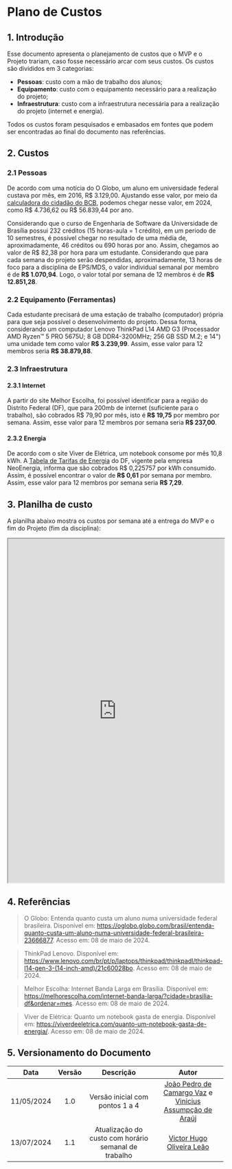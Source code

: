 # Plano de Custos

## 1. Introdução

Esse documento apresenta o planejamento de custos que o MVP e o Projeto trariam, caso fosse necessário arcar com seus custos. Os custos são divididos em 3 categorias:

- **Pessoas**: custo com a mão de trabalho dos alunos;
- **Equipamento**: custo com o equipamento necessário para a realização do projeto;
- **Infraestrutura**: custo com a infraestrutura necessária para a realização do projeto (internet e energia).

Todos os custos foram pesquisados e embasados em fontes que podem ser encontradas ao final do documento nas referências.

## 2. Custos

### 2.1 Pessoas

De acordo com uma notícia do O Globo, um aluno em universidade federal custava por mês, em 2016, R$ 3.129,00. Ajustando esse valor, por meio da [calculadora do cidadão do BCB](https://www3.bcb.gov.br/CALCIDADAO/publico/corrigirPorIndice.do?method=corrigirPorIndice), podemos chegar nesse valor, em 2024, como R$ 4.736,62 ou R$ 56.839,44 por ano.

Considerando que o curso de Engenharia de Software da Universidade de Brasília possui 232 créditos (15 horas-aula = 1 crédito), em um periodo de 10 semestres, é possível chegar no resultado de uma média de, aproximadamente, 46 créditos ou 690 horas por ano. Assim, chegamos ao valor de R$ 82,38 por hora para um estudante. Considerando que para cada semana do projeto serão despendidas, aproximadamente, 13 horas de foco para a disciplina de EPS/MDS, o valor individual semanal por membro é de **R$ 1.070,94**. Logo, o valor total por semana de 12 membros é de **R$ 12.851,28**.

### 2.2 Equipamento (Ferramentas)

Cada estudante precisará de uma estação de trabalho (computador) própria para que seja possível o desenvolvimento do projeto. Dessa forma, considerando um computador Lenovo ThinkPad L14 AMD G3 (Processador AMD Ryzen™ 5 PRO 5675U; 8 GB DDR4-3200MHz; 256 GB SSD M.2; e 14") uma unidade tem como valor **R$ 3.239,99**. Assim, esse valor para 12 membros seria **R$ 38.879,88**.

### 2.3 Infraestrutura

#### 2.3.1 Internet

A partir do site Melhor Escolha, foi possível identificar para a região do Distrito Federal (DF), que para 200mb de internet (suficiente para o trabalho), são cobrados R$ 79,90 por mês, isto é **R$ 19,75** por membro por semana. Assim, esse valor para 12 membros por semana seria **R$ 237,00**.

#### 2.3.2 Energia

De acordo com o site Viver de Elétrica, um notebook consome por mês 10,8 kWh. A [Tabela de Tarifas de Energia](file:///C:/Users/mixer/Downloads/02_NEOENERGIA%20BRAS%C3%8DLIA_TARIFAS%20DE%20ENERGIA%20EL%C3%89TRICA%20GRUPO%20B_OUTUBRO_2023_REH_N%C2%BA%203.276.pdf) do DF, vigente pela empresa NeoEnergia, informa que são cobrados R$ 0,225757 por kWh consumido. Assim, é possível encontrar o valor de **R$ 0,61** por semana por membro. Assim, esse valor para 12 membros por semana seria **R$ 7,29**.

## 3. Planilha de custo

A planilha abaixo mostra os custos por semana até a entrega do MVP e o fim do Projeto (fim da disciplina):

<iframe iframe width=100% height=800 src="https://docs.google.com/spreadsheets/d/e/2PACX-1vTY-1CAjmcTKx-TbhulLux2ppxOEq68wddA59iQyZU1h2irXhVkaMHEMH1XX0e2rXVO-GHNtlFZ5nym/pubhtml?gid=0&amp;single=true&amp;widget=true&amp;headers=false"></iframe>

## 4. Referências

> O Globo: Entenda quanto custa um aluno numa universidade federal brasileira. Disponível em: https://oglobo.globo.com/brasil/entenda-quanto-custa-um-aluno-numa-universidade-federal-brasileira-23666877. Acesso em: 08 de maio de 2024.

> ThinkPad Lenovo. Disponível em: https://www.lenovo.com/br/pt/p/laptops/thinkpad/thinkpadl/thinkpad-l14-gen-3-(14-inch-amd)/21c60028bo. Acesso em: 08 de maio de 2024.

> Melhor Escolha: Internet Banda Larga em Brasília. Disponível em: https://melhorescolha.com/internet-banda-larga/?cidade=brasilia-df&ordenar=mes. Acesso em: 08 de maio de 2024.

> Viver de Elétrica: Quanto um notebook gasta de energia. Disponível em: https://viverdeeletrica.com/quanto-um-notebook-gasta-de-energia/. Acesso em: 08 de maio de 2024.

## 5. Versionamento do Documento

| Data | Versão | Descrição | Autor |
| :-----: | :-------------: | :---------------: | :-: |
| 11/05/2024 | 1.0 | Versão inicial com pontos 1 a 4 | [João Pedro de Camargo Vaz](github.com/JoaoPedro0803) e [Vinicius Assumpção de Araúj](github.com/viniman27) |
| 13/07/2024 | 1.1 | Atualização do custo com horário semanal de trabalho | [Victor Hugo Oliveira Leão](https://github.com/victorleaoo) |
